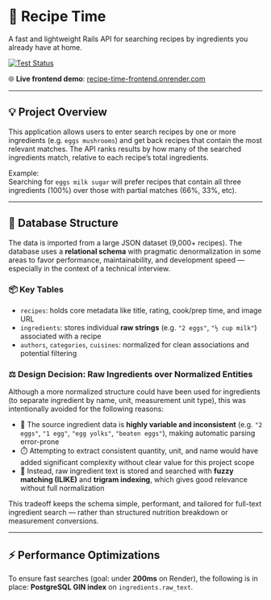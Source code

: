 # 🥘 Recipe Time

A fast and lightweight Rails API for searching recipes by ingredients you already have at home.

[![Test Status](https://github.com/YOUR_USERNAME/YOUR_REPO/actions/workflows/ci.yml/badge.svg)](https://github.com/YOUR_USERNAME/YOUR_REPO/actions)

🌐 **Live frontend demo**: [recipe-time-frontend.onrender.com](https://recipe-time-frontend.onrender.com)

---

## 💡 Project Overview

This application allows users to enter search recipes by one or more ingredients (e.g. `eggs mushrooms`) and get back recipes that contain the most relevant matches. The API ranks results by how many of the searched ingredients match, relative to each recipe’s total ingredients.

Example:  
Searching for `eggs milk sugar` will prefer recipes that contain all three ingredients (100%) over those with partial matches (66%, 33%, etc).

---

## 🧠 Database Structure

The data is imported from a large JSON dataset (9,000+ recipes). The database uses a **relational schema** with pragmatic denormalization in some areas to favor performance, maintainability, and development speed — especially in the context of a technical interview.

### 📦 Key Tables

- `recipes`: holds core metadata like title, rating, cook/prep time, and image URL
- `ingredients`: stores individual **raw strings** (e.g. `"2 eggs"`, `"½ cup milk"`) associated with a recipe
- `authors`, `categories`, `cuisines`: normalized for clean associations and potential filtering

### ⚖️ Design Decision: Raw Ingredients over Normalized Entities

Although a more normalized structure could have been used for ingredients (to separate ingredient by name, unit, measurement unit type), this was intentionally avoided for the following reasons:

- 🧠 The source ingredient data is **highly variable and inconsistent** (e.g. `"2 eggs"`, `"1 egg"`, `"egg yolks"`, `"beaten eggs"`), making automatic parsing error-prone
- ⏱️ Attempting to extract consistent quantity, unit, and name would have added significant complexity without clear value for this project scope
- 🚀 Instead, raw ingredient text is stored and searched with **fuzzy matching (ILIKE)** and **trigram indexing**, which gives good relevance without full normalization

This tradeoff keeps the schema simple, performant, and tailored for full-text ingredient search — rather than structured nutrition breakdown or measurement conversions.

---

## ⚡ Performance Optimizations

To ensure fast searches (goal: under **200ms** on Render), the following is in place: **PostgreSQL GIN index** on `ingredients.raw_text`.